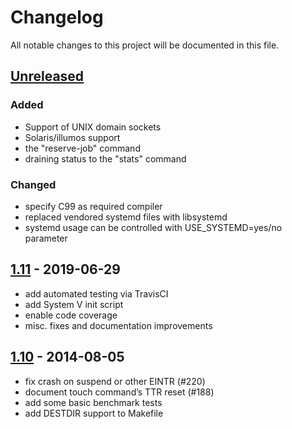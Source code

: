 # Changelog
All notable changes to this project will be documented in this file.

## [Unreleased]
### Added
- Support of UNIX domain sockets
- Solaris/illumos support
- the "reserve-job" command 
- draining status to the "stats" command

### Changed
- specify C99 as required compiler
- replaced vendored systemd files with libsystemd
- systemd usage can be controlled with USE_SYSTEMD=yes/no parameter

## [1.11] - 2019-06-29

- add automated testing via TravisCI
- add System V init script
- enable code coverage
- misc. fixes and documentation improvements

## [1.10] - 2014-08-05

- fix crash on suspend or other EINTR (#220)
- document touch command’s TTR reset (#188)
- add some basic benchmark tests
- add DESTDIR support to Makefile


[unreleased]: https://github.com/beanstalkd/beanstalkd/compare/v1.11...HEAD
[1.11]:       https://github.com/beanstalkd/beanstalkd/compare/v1.10...v1.11
[1.10]:       https://github.com/beanstalkd/beanstalkd/compare/v1.9...v1.10
